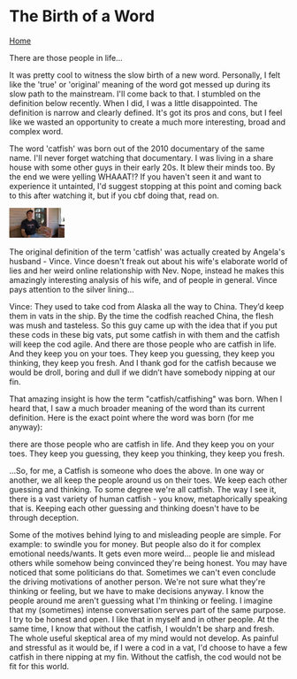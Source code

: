 # The Birth of a Word
[Home](../../index.md)

There are those people in life...

It was pretty cool to witness the slow birth of a new word. Personally, I felt like the 'true' or 'original' meaning of the word got messed up during its slow path to the mainstream. I'll come back to that. I stumbled on the definition below recently. When I did, I was a little disappointed. The definition is narrow and clearly defined. It's got its pros and cons, but I feel like we wasted an opportunity to create a much more interesting, broad and complex word.

The word 'catfish' was born out of the 2010 documentary of the same name. I'll never forget watching that documentary. I was living in a share house with some other guys in their early 20s. It blew their minds too. By the end we were yelling WHAAAT!? If you haven't seen it and want to experience it untainted, I'd suggest stopping at this point and coming back to this after watching it, but if you cbf doing that, read on.

<p align="left">
<img src="vince.jpg" width="100">
</p>

The original definition of the term 'catfish' was actually created by Angela's husband - Vince. Vince doesn't freak out about his wife's elaborate world of lies and her weird online relationship with Nev. Nope, instead he makes this amazingly interesting analysis of his wife, and of people in general. Vince pays attention to the silver lining...

Vince:
They used to take cod from Alaska all the way to China. They’d keep them in vats in the ship. By the time the codfish reached China, the flesh was mush and tasteless. So this guy came up with the idea that if you put these cods in these big vats, put some catfish in with them and the catfish will keep the cod agile. And there are those people who are catfish in life. And they keep you on your toes. They keep you guessing, they keep you thinking, they keep you fresh. And I thank god for the catfish because we would be droll, boring and dull if we didn’t have somebody nipping at our fin.

That amazing insight is how the term "catfish/catfishing" was born. When I heard that, I saw a much broader meaning of the word than its current definition. Here is the exact point where the word was born (for me anyway):

there are those people who are catfish in life. And they keep you on your toes. They keep you guessing, they keep you thinking, they keep you fresh. 

...So, for me, a Catfish is someone who does the above. In one way or another, we all keep the people around us on their toes. We keep each other guessing and thinking. To some degree we're all catfish. The way I see it, there is a vast variety of human catfish - you know, metaphorically speaking that is. Keeping each other guessing and thinking doesn't have to be through deception.

Some of the motives behind lying to and misleading people are simple. For example: to swindle you for money. But people also do it for complex emotional needs/wants. It gets even more weird... people lie and mislead others while somehow being convinced they're being honest. You may have noticed that some politicians do that. Sometimes we can't even conclude the driving motivations of another person. We're not sure what they're thinking or feeling, but we have to make decisions anyway. I know the people around me aren't guessing what I'm thinking or feeling. I imagine that my (sometimes) intense conversation serves part of the same purpose.  I try to be honest and open. I like that in myself and in other people. At the same time, I know that without the catfish, I wouldn't be sharp and fresh. The whole useful skeptical area of my mind would not develop. As painful and stressful as it would be, if I were a cod in a vat, I'd choose to have a few catfish in there nipping at my fin. Without the catfish, the cod would not be fit for this world.